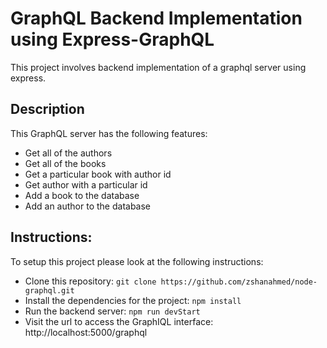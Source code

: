 # GraphQL Backend Implementation using Express-GraphQL
This project involves backend implementation of a graphql server using express. 

## Description
This GraphQL server has the following features:
- Get all of the authors
- Get all of the books
- Get a particular book with author id
- Get author with a particular id
- Add a book to the database
- Add an author to the database

## Instructions:
To setup this project please look at the following instructions:
- Clone this repository: `git clone https://github.com/zshanahmed/node-graphql.git`
- Install the dependencies for the project: `npm install`
- Run the backend server: `npm run devStart`
- Visit the url to access the GraphIQL interface: http://localhost:5000/graphql


